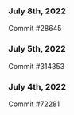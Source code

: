 ### July 8th, 2022

Commit #28645

### July 5th, 2022

Commit #314353


### July 4th, 2022

Commit #72281
